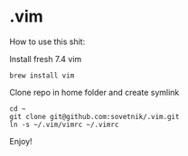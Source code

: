 # .vim

 How to use this shit:

Install fresh 7.4 vim
```
brew install vim
```

Clone repo in home folder and create symlink
```
cd ~
git clone git@github.com:sovetnik/.vim.git
ln -s ~/.vim/vimrc ~/.vimrc
```

Enjoy!

